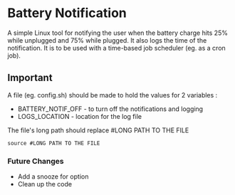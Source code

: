 # Battery Notification

A simple Linux tool for notifying the user when the battery charge hits 25% while unplugged and 75% while plugged. It also logs the time of the notification. It is to be used with a time-based job scheduler (eg. as a cron job).

## **Important**

A file (eg. config.sh) should be made to hold the values for 2 variables :

- BATTERY_NOTIF_OFF - to turn off the notifications and logging
- LOGS_LOCATION - location for the log file

The file's long path should replace #LONG PATH TO THE FILE

```source #LONG PATH TO THE FILE```

### Future Changes

- Add a snooze for option
- Clean up the code
